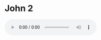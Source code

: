 # John 2

<audio controls>
  <source src="https://openbible.com/audio/hays/BSB_43_Jhn_002_H.mp3" type="audio/mp3" />
  <a href="https://openbible.com/audio/hays/BSB_43_Jhn_002_H.mp3" download="https://openbible.com/audio/hays/BSB_43_Jhn_002_H.mp3">Download MP3 audio</a>.
</audio>

<!--@include: @/bible/translations/bsb/43_jhn/verses/002.md-->